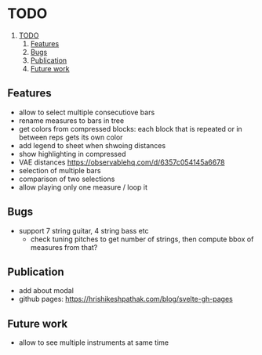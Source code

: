 # TODO

1. [TODO](#todo)
   1. [Features](#features)
   2. [Bugs](#bugs)
   3. [Publication](#publication)
   4. [Future work](#future-work)

## Features

- allow to select multiple consecutiove bars
- rename measures to bars in tree
- get colors from compressed blocks: each block that is repeated or in between reps gets its own color
- add legend to sheet when shwoing distances
- show highlighting in compressed
- VAE distances https://observablehq.com/d/6357c054145a6678
- selection of multiple bars
- comparison of two selections
- allow playing only one measure / loop it

## Bugs

- support 7 string guitar, 4 string bass etc
  - check tuning pitches to get number of strings, then compute bbox of measures from that?

## Publication

- add about modal
- github pages: https://hrishikeshpathak.com/blog/svelte-gh-pages

## Future work

- allow to see multiple instruments at same time
